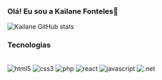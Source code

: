 ### Olá! Eu sou a Kailane Fonteles👐
![Kailane GitHub stats](https://github-readme-stats.vercel.app/api?username=lane-fonteles&show_icons=true&theme=radical)

### Tecnologias
<div style="display: inline_block"><br>
<img  align="center" alt ="html5"src="https://img.shields.io/badge/HTML5-E34F26?style=for-the-badge&logo=html5&logoColor=white">
<img  align="center" alt ="css3"src="https://img.shields.io/badge/CSS3-1572B6?style=for-the-badge&logo=css3&logoColor=whi">
<img  align="center" alt ="php"src="https://img.shields.io/badge/PHP-777BB4?style=for-the-badge&logo=php&logoColor=white">
<img  align="center" alt ="react"src="https://img.shields.io/badge/React-20232A?style=for-the-badge&logo=react&logoColor=61DAFB">
<img  align="center" alt ="javascript"src="https://img.shields.io/badge/JavaScript-323330?style=for-the-badge&logo=javascript&logoColor=F7DF1E">
<img  align="center" alt =".net"src="https://img.shields.io/badge/.NET-5C2D91?style=for-the-badge&logo=.net&logoColor=white">
<io/badge-badge&lrap&lo

</div>
